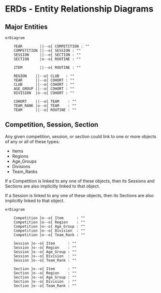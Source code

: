 
# ERDs - Entity Relationship Diagrams

## Major Entities

```mermaid
erDiagram

    YEAR        ||--o{ COMPETITION : ""
    COMPETITION ||--o{ SESSION : ""
    SESSION     ||--o{ SECTION : ""
    SECTION     |o--o{ ROUTINE : ""

    ITEM        ||--o{ ROUTINE : ""

    REGION    ||--o{ CLUB   : ""
    YEAR      ||--o{ COHORT : ""
    CLUB      ||--o{ COHORT : ""
    AGE_GROUP ||--o{ COHORT : ""
    DIVISION  |o--o{ COHORT : ""

    COHORT    ||--o{ TEAM    : ""
    TEAM_RANK |o--o{ TEAM    : ""
    TEAM      ||--o{ ROUTINE : ""

```

## Competition, Session, Section

Any given competition, session, or section 
could link to one or more objects of
any or all of these types: 

- Items 
- Regions 
- Age_Groups 
- Divisions 
- Team_Ranks 

If a Competition is linked to any one of these objects, then its Sessions and Sections are also implicitly linked to that object.

If a Session is linked to any one of these objects, then its Sections are also implicitly linked to that object.

```mermaid
erDiagram

    Competition }o--o{ Item      : ""
    Competition }o--o{ Region    : ""
    Competition }o--o{ Age_Group : ""
    Competition }o--o{ Division  : ""
    Competition }o--o{ Team_Rank : ""

    Session }o--o{ Item      : ""
    Session }o--o{ Region    : ""
    Session }o--o{ Age_Group : ""
    Session }o--o{ Division  : ""
    Session }o--o{ Team_Rank : ""

    Section }o--o{ Item      : ""
    Section }o--o{ Region    : ""
    Section }o--o{ Age_Group : ""
    Section }o--o{ Division  : ""
    Section }o--o{ Team_Rank : ""

```

